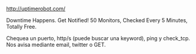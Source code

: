http://uptimerobot.com/

Downtime Happens. Get Notified!
50 Monitors, Checked Every 5 Minutes, Totally Free.

Chequea un puerto, http/s (puede buscar una keyword), ping y check_tcp.
Nos avisa mediante email, twitter o GET.
